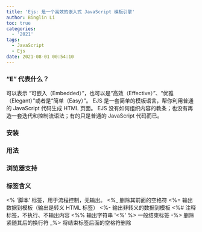 ```yaml
---
title: 'Ejs: 是一个高效的嵌入式 JavaScript 模板引擎'
author: Binglin Li
toc: true
categories:
  - '2021'
tags:
  - JavaScript
  - Ejs
date: 2021-08-01 00:54:10
---
```


### “E” 代表什么？
可以表示 “可嵌入（Embedded）”，也可以是“高效（Effective）”、“优雅（Elegant）”或者是“简单（Easy）”。
EJS 是一套简单的模板语言，帮你利用普通的 JavaScript 代码生成 HTML 页面。
EJS 没有如何组织内容的教条；也没有再造一套迭代和控制流语法；有的只是普通的 JavaScript 代码而已。

### 安装
### 用法
### 浏览器支持

### 标签含义
<% '脚本' 标签，用于流程控制，无输出。
<%_ 删除其前面的空格符
<%= 输出数据到模板（输出是转义 HTML 标签）
<%- 输出非转义的数据到模板
<%# 注释标签，不执行、不输出内容
<%% 输出字符串 '<%'
%> 一般结束标签
-%> 删除紧随其后的换行符
_%> 将结束标签后面的空格符删除
